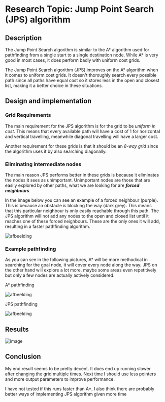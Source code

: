 # Research Topic: Jump Point Search (JPS) algorithm

## Description

The Jump Point Search algorithm is similar to the A* algorithm used for pathfinding from a single start to a single destination node.
While A* is very good in most cases, it does perform badly with uniform cost grids.

The Jump Point Search algorithm (JPS) improves on the A* algorithm when it comes to uniform cost grids.
It doesn't thoroughly search every possible path since all paths have equal cost so it stores less in the open and closest list, making it a better choice in these situations.

## Design and implementation

### Grid Requirements
The main requirement for the JPS algorithm is for the grid to be *uniform in cost*. This means that every available path will have a cost of 1 for horizontal and vertical travelling, meanwhile diagonal travelling will have a larger cost.

Another requirement for these grids is that it should be an *8-way grid* since the algorithm uses it by also searching diagonally.

### Eliminating intermediate nodes
The main reason JPS performs better in these grids is because it eliminates the nodes it sees as unimportant.
Unimportant nodes are those that are easily explored by other paths, what we are looking for are ***forced neighbours***.

In the image below you can see an example of a forced neighbour (purple). This is because an obstacle is blocking the way (dark grey).
This means that this particular neighbour is only easily reachable through this path.
The JPS algorithm will not add any nodes to the open and closed list until it reaches one of these forced neighbours. These are the only ones it will add, resulting in a faster pathfinding algorithm.

![afbeelding](https://user-images.githubusercontent.com/78912061/150272514-0dfac00e-d60d-4267-bc53-7090067ea8e4.png)

### Example pathfinding
As you can see in the following pictures, A* will be more methodical in searching for the goal node, it will cover every node along the way.
JPS on the other hand will explore a lot more, maybe some areas even repetitively but only a few nodes are actually actively considered.

A* pathfinding

![afbeelding](https://user-images.githubusercontent.com/78912061/150273224-9900d1f9-7689-43cc-bcc0-414cb2cdb5fd.png)

JPS pathfinding

![afbeelding](https://user-images.githubusercontent.com/78912061/150273262-79ced0ed-02ee-4322-b89a-f30df987ecde.png)

## Results

![image](https://user-images.githubusercontent.com/78912061/150418916-ebfee7a4-a71c-4fe0-bb6e-e0f5c59f526e.png)


## Conclusion

My end result seems to be pretty decent. It does end up running slower after changing the grid multiple times. Next time I should use less pointers and more output parameters to improve performance.

I have not tested if this runs faster than A*, I also think there are probably better ways of implementing JPS algorithm given more time 
